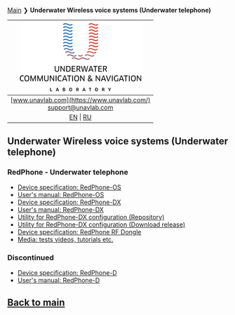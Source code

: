 [Main](/README.md) ❯ **Underwater Wireless voice systems (Underwater telephone)**

| ![logo](/documentation/sm_logo.png) |
| :---: |
| [www.unavlab.com](https://www.unavlab.com/) <br/> [support@unavlab.com](mailto:support@unavlab.com) |
| [EN](underwater_wireless_voice_systems_en.md) \| [RU](underwater_wireless_voice_systems_ru.md) |

## Underwater Wireless voice systems (Underwater telephone)
### RedPhone - Underwater telephone
* [Device specification: RedPhone-OS](/documentation/EN/RedPhone/RedPhone_OS_Specification_en.md)
* [User's manual: RedPhone-OS](/documentation/EN/RedPhone/RedPhone_OS_Users_manual_en.md)
* [Device specification: RedPhone-DX](/documentation/EN/RedPhone/RedPhone_DX_Specification_en.md)  
* [User's manual: RedPhone-DX](/documentation/EN/RedPhone/RedPhone_DX_Users_Manual_en.md)
* [Utility for RedPhone-DX configuration (Repository)](https://github.com/ucnl/RedPhoneDXConfig)
* [Utility for RedPhone-DX configuration (Download release)](https://github.com/ucnl/RedPhoneDXConfig/releases/download/1.0/RedPhoneDXConfig.zip)
* [Device specification: RedPhone RF Dongle](/documentation/EN/RedPhone/RedPhone_RF_Dongle_Specification_en.md)
* [Media: tests videos, tutorials etc.](/documentation/EN/RedPhone/media.md)

### Discontinued
* [Device specification: RedPhone-D](/documentation/EN/RedPhone/RedPhone_Specification_en.md)  
* [User's manual: RedPhone-D](/documentation/EN/RedPhone/RedPhone_Users_Manual_en.md)

## [Back to main](README.md)
